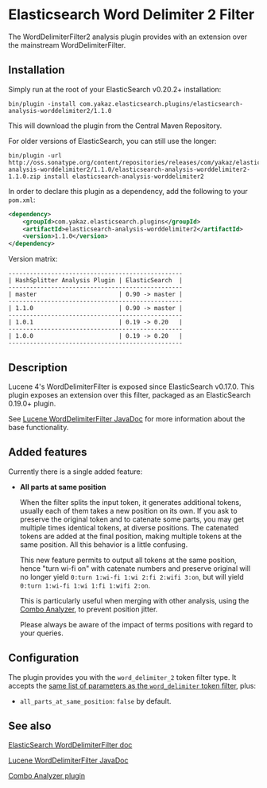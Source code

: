 Elasticsearch Word Delimiter 2 Filter
=====================================

The WordDelimiterFilter2 analysis plugin provides with an extension over the mainstream WordDelimiterFilter.

Installation
-----------

Simply run at the root of your ElasticSearch v0.20.2+ installation:

	bin/plugin -install com.yakaz.elasticsearch.plugins/elasticsearch-analysis-worddelimiter2/1.1.0

This will download the plugin from the Central Maven Repository.

For older versions of ElasticSearch, you can still use the longer:

	bin/plugin -url http://oss.sonatype.org/content/repositories/releases/com/yakaz/elasticsearch/plugins/elasticsearch-analysis-worddelimiter2/1.1.0/elasticsearch-analysis-worddelimiter2-1.1.0.zip install elasticsearch-analysis-worddelimiter2

In order to declare this plugin as a dependency, add the following to your `pom.xml`:

```xml
<dependency>
    <groupId>com.yakaz.elasticsearch.plugins</groupId>
    <artifactId>elasticsearch-analysis-worddelimiter2</artifactId>
    <version>1.1.0</version>
</dependency>
```

Version matrix:

	-------------------------------------------------
	| HashSplitter Analysis Plugin | ElasticSearch  |
	-------------------------------------------------
	| master                       | 0.90 -> master |
	-------------------------------------------------
	| 1.1.0                        | 0.90 -> master |
	-------------------------------------------------
	| 1.0.1                        | 0.19 -> 0.20   |
	-------------------------------------------------
	| 1.0.0                        | 0.19 -> 0.20   |
	-------------------------------------------------

Description
-----------

Lucene 4's WordDelimiterFilter is exposed since ElasticSearch v0.17.0.
This plugin exposes an extension over this filter, packaged as an ElasticSearch 0.19.0+ plugin.

See [Lucene WordDelimiterFilter JavaDoc][WDFJavadoc] for more information about the base functionality.

Added features
--------------

Currently there is a single added feature:

* __All parts at same position__

  When the filter splits the input token, it generates additional tokens, usually each of them takes a new position on its own.
  If you ask to preserve the original token and to catenate some parts, you may get multiple times identical tokens, at diverse positions.
  The catenated tokens are added at the final position, making multiple tokens at the same position.
  All this behavior is a little confusing.

  This new feature permits to output all tokens at the same position, hence "turn wi-fi on" with catenate numbers and preserve original will no longer yield `0:turn 1:wi-fi 1:wi 2:fi 2:wifi 3:on`, but will yield `0:turn 1:wi-fi 1:wi 1:fi 1:wifi 2:on`.

  This is particularly useful when merging with other analysis, using the [Combo Analyzer][Combo], to prevent position jitter.

  Please always be aware of the impact of terms positions with regard to your queries.

Configuration
-------------

The plugin provides you with the `word_delimiter_2` token filter type.
It accepts the [same list of parameters as the `word_delimiter` token filter][WDFEsDoc], plus:

* `all_parts_at_same_position`: `false` by default.


See also
--------

[ElasticSearch WordDelimiterFilter doc][WDFEsDoc]

[Lucene WordDelimiterFilter JavaDoc][WDFJavadoc]

[Combo Analyzer plugin][Combo]



[WDFEsDoc]: http://www.elasticsearch.org/guide/reference/index-modules/analysis/word-delimiter-tokenfilter.html
    (ElasticSearch WordDelimiterFilter doc)

[WDFJavadoc]: http://lucene.apache.org/core/4_0_0/analyzers-common/org/apache/lucene/analysis/miscellaneous/WordDelimiterFilter.html
    (Lucene WordDelimiterFilter JavaDoc)

[Combo]: https://github.com/yakaz/elasticsearch-analysis-combo/
    (Combo Analyzer plugin)
